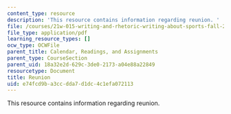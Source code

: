 ```yaml
---
content_type: resource
description: 'This resource contains information regarding reunion. '
file: /courses/21w-015-writing-and-rhetoric-writing-about-sports-fall-2013/e74fcd9ba3ccdda7d1dc4c1efa072113_MIT21W_015F13_ChiofReuFin1.pdf
file_type: application/pdf
learning_resource_types: []
ocw_type: OCWFile
parent_title: Calendar, Readings, and Assignments
parent_type: CourseSection
parent_uid: 18a32e2d-629c-3de0-2173-a04e88a22849
resourcetype: Document
title: Reunion
uid: e74fcd9b-a3cc-dda7-d1dc-4c1efa072113
---
```

This resource contains information regarding reunion. 

